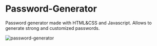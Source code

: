 # Password-Generator
Password generator made with HTML&CSS and Javascript. Allows to generate strong and customized passwords. 

![password-generator](https://user-images.githubusercontent.com/22996674/85383556-61b4e180-b540-11ea-8dd3-72c3286c6f55.png)
